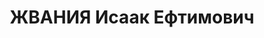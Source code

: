 ---
title: ЖВАНИЯ Исаак Ефтимович
description: "- умер в 1937, с 1913 член РСДРП(б) Послужной список 1932 - 1934\t 1-й\
  \ секретарь Юго-Осетинского обкома КП(б) Грузии"
---